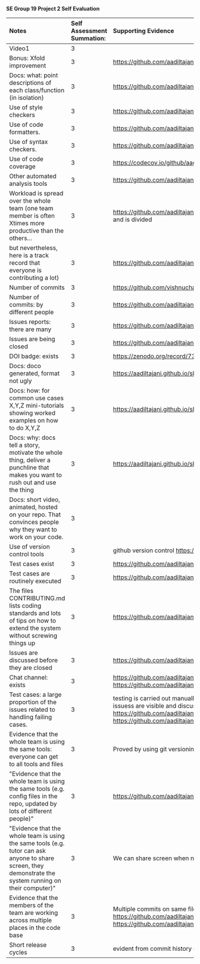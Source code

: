 **SE Group 19 Project 2 Self Evaluation**


| Notes                                                                                                                                                                                                             | Self Assessment Summation: | Supporting Evidence                                                                                          |
|:------------------------------------------------------------------------------------------------------------------------------------------------------------------------------------------------------------------|:---------------------------|:-------------------------------------------------------------------------------------------------------------|
| Video1                                                                                                                                                                                                            | 3                        ||     |
| Bonus: Xfold improvement	                                                                                                                                                                                                            | 3                        |  https://github.com/aadiltajani/slash#modified-workflow-and-scalability    |
| Docs: what: point descriptions of each class/function (in isolation)	                                                                                                        | 3                          | https://github.com/aadiltajani/slash                                                                         |
| Use of style checkers	                                                                                                                                                                                               | 3                          | https://github.com/aadiltajani/slash/blob/main/.github/workflows/main.yml                                    |
| Use of code formatters.	                                                                                                                                                                            | 3                          | https://github.com/aadiltajani/slash/blob/main/.github/workflows/main.yml                                    |
| Use of syntax checkers.	                                                                                                                                                                                   | 3                          | https://github.com/aadiltajani/slash/blob/main/.github/workflows/main.yml                                    |
| Use of code coverage                                                                                                                                                                                           | 3                          | https://codecov.io/github/aadiltajani/slash                                                                  |
| Other automated analysis tools                                                                                                                                                                                                | 3                          | https://github.com/aadiltajani/slash/blob/main/.github/workflows/main.yml                                    |
| Workload is spread over the whole team (one team member is often Xtimes more productive than the others...                                                                                                                                                                         | 3                          | https://github.com/aadiltajani/slash/pulse each file has multiple collaborators and is divided |
| but nevertheless, here is a track record that everyone is contributing a lot)                                                                                                                                            | 3                          | https://github.com/aadiltajani/slash/graphs/contributors                                                     |
| Number of commits                                                                                                               | 3                          | https://github.com/vishnuchalla/slash/compare/main...aadiltajani:slash:main                                                                        |
| Number of commits: by different people	                                                                                   | 3                          |                            https://github.com/aadiltajani/slash/pulse                          |
| Issues reports: there are many	                                                                                                     | 3                          | https://github.com/aadiltajani/slash/issues                                                                  |
| Issues are being closed	                                                                                                                                                                                      | 3                          | https://github.com/aadiltajani/slash/issues?q=is%3Aissue+is%3Aclosed                                                                  |
| DOI badge: exists                                                                                                                                                                                           | 3                          | https://zenodo.org/record/7395345#.Y46fh-zMK3I                                                               |
| Docs: doco generated, format not ugly                                                                                                                                                                                      | 3                          | https://aadiltajani.github.io/slash/src.html                                                                       |
| Docs: how: for common use cases X,Y,Z mini-tutorials showing worked examples on how to do X,Y,Z                                                                                                                                                                                           | 3                          | https://aadiltajani.github.io/slash/src.html                                                                         |
| Docs: why: docs tell a story, motivate the whole thing, deliver a punchline that makes you want to rush out and use the thing                                                                                                                                                                                            | 3                          | https://aadiltajani.github.io/slash/src.html and on readme  |
| Docs: short video, animated, hosted on your repo. That convinces people why they want to work on your code.                                                                                                                                                                             | 3                          || https://github.com/aadiltajani/slash/tree/main/assets video listed    |
| Use of version control tools                                                                                                                                                                                             | 3                         | github version control  https://github.com/aadiltajani/slash/      |
| Test cases exist	                                                                                                                                                                                             | 3                         |  https://github.com/aadiltajani/slash/tree/main/test   |
| Test cases are routinely executed                                                                                                                                                                                 | 3                          |  https://github.com/aadiltajani/slash/blob/main/.github/workflows/main.yml       |
| The files CONTRIBUTING.md lists coding standards and lots of tips on how to extend the system without screwing things up                                                                                          | 3                          | https://github.com/aadiltajani/slash/blob/main/CONTRIBUTING.md                                               |
| Issues are discussed before they are closed                                                                                                                                                                       | 3                          |https://github.com/aadiltajani/slash/issues?q=is%3Aissue+is%3Aclosed                                                                  |
| Chat channel: exists                                                                                                                                                                                              | 3                          | https://github.com/aadiltajani/slash/blob/main/docs/chat%20channel.png  https://github.com/aadiltajani/slash/blob/main/docs/chat%20channel%201.png                                     |
| Test cases: a large proportion of the issues related to handling failing cases.                                                                                                                                   | 3                         |  testing is carried out manually and with automated tools onn every commit and issuess are visible and discussed and visible on issues page https://github.com/aadiltajani/slash/issues/7  https://github.com/aadiltajani/slash/issues/3 |
| Evidence that the whole team is using the same tools: everyone can get to all tools and files                                                                                                                     | 3                          | Proved by using git versioning                                                                           |
| "Evidence that the whole team is using the same tools (e.g. config files in the repo, updated by lots of different people)"                                                                                       | 3                          | https://github.com/aadiltajani/slash/tree/main/src                                              |
| "Evidence that the whole team is using the same tools (e.g. tutor can ask anyone to share screen, they demonstrate the system running on their computer)"                                                         | 3                          |We can share screen when needed   |
| Evidence that the members of the team are working across multiple places in the code base                                                                                                                         | 3                          | Multiple commits on same files by different people  https://github.com/aadiltajani/slash/blob/main/src/google_scrapper.py   https://github.com/aadiltajani/slash/blob/main/.github/workflows/main.yml                                                      |
| Short release cycles                                                                                                                                                                                              | 3                          | 	evident from commit history of source files    |
